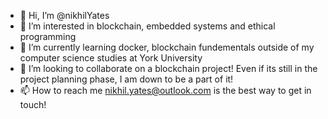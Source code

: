 - 👋 Hi, I’m @nikhilYates
- 👀 I’m interested in blockchain, embedded systems and ethical programming
- 🌱 I’m currently learning docker, blockchain fundementals outside of my computer science studies at York University
- 💞️ I’m looking to collaborate on a blockchain project! Even if its still in the project planning phase, I am down to be a part of it!
- 📫 How to reach me <nikhil.yates@outlook.com> is the best way to get in touch!
<!---
nikhilYates/nikhilYates is a ✨ special ✨ repository because its `README.md` (this file) appears on your GitHub profile.
You can click the Preview link to take a look at your changes.
--->
